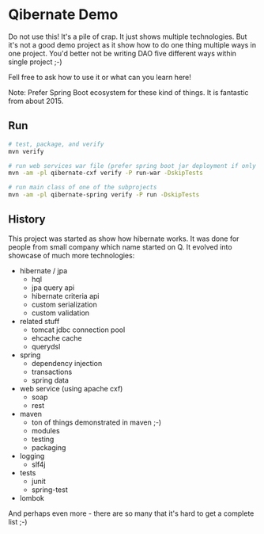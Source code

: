 Qibernate Demo
==============

Do not use this! It's a pile of crap. It just shows multiple technologies.
But it's not a good demo project as it show how to do one thing multiple ways
in one project. You'd better not be writing DAO five different ways
within single project ;-)

Fell free to ask how to use it or what can you learn here!

Note: Prefer Spring Boot ecosystem for these kind of things. It is fantastic
from about 2015.


Run
---

```bash
# test, package, and verify
mvn verify

# run web services war file (prefer spring boot jar deployment if only you can)
mvn -am -pl qibernate-cxf verify -P run-war -DskipTests

# run main class of one of the subprojects
mvn -am -pl qibernate-spring verify -P run -DskipTests
```


History
-------

This project was started as show how hibernate works. It was done for people from small company which name started on Q.
It evolved into showcase of much more technologies:

* hibernate / jpa
  - hql
  - jpa query api
  - hibernate criteria api
  - custom serialization
  - custom validation
* related stuff
  - tomcat jdbc connection pool
  - ehcache cache
  - querydsl
* spring
  - dependency injection
  - transactions
  - spring data
* web service (using apache cxf)
  - soap
  - rest
* maven
  - ton of things demonstrated in maven ;-)
  - modules
  - testing
  - packaging
* logging
  - slf4j
* tests
  - junit
  - spring-test
* lombok

And perhaps even more - there are so many that it's hard to get a complete list ;-)
